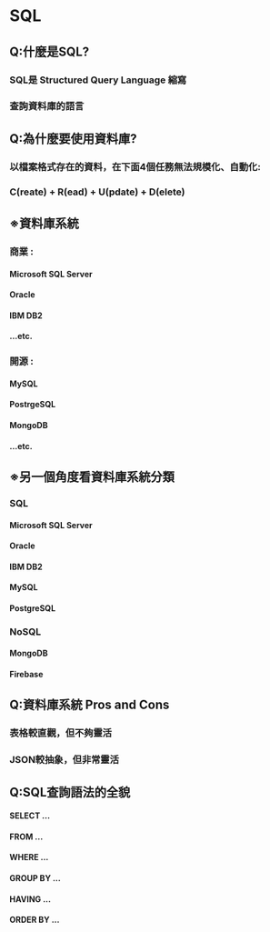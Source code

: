 # SQL
## Q:什麼是SQL?
### SQL是 Structured Query Language 縮寫
### 查詢資料庫的語言

## Q:為什麼要使用資料庫?
### 以檔案格式存在的資料，在下面4個任務無法規模化、自動化:
### C(reate) + R(ead) + U(pdate) + D(elete)

## ※資料庫系統
### 商業 : 
####    Microsoft SQL Server
####    Oracle
####    IBM DB2
####    ...etc.

### 開源 :
####    MySQL
####    PostrgeSQL
####    MongoDB
####    ...etc.

## ※另一個角度看資料庫系統分類
### SQL
####    Microsoft SQL Server
####    Oracle
####    IBM DB2
####    MySQL
####    PostgreSQL
### NoSQL
####    MongoDB
####    Firebase

## Q:資料庫系統 Pros and Cons
### 表格較直觀，但不夠靈活
### JSON較抽象，但非常靈活

## Q:SQL查詢語法的全貌
#### SELECT ...
#### FROM ...
#### WHERE ...
#### GROUP BY ...
#### HAVING ...
#### ORDER BY ...
